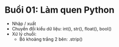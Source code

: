 # Buổi 01: Làm quen Python

- Nhập / xuất
- Chuyển đổi kiểu dữ liệu: int(), str(), float(), bool()
- Xử lý chuỗi:
  - Bỏ khoảng trắng 2 bên: .strip()

